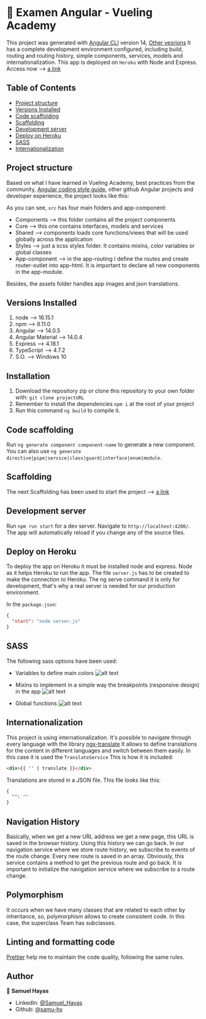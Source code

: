# 🚀 Examen Angular - Vueling Academy

This project was generated with [Angular CLI](https://github.com/angular/angular-cli) version 14, [Other vesrions](#Versions-installed)
It has a complete development environment configured, including build, routing and routing history, simple components, services, models and internationalization.
This app is deployed on `Heroku` with Node and Express. Access now --> [a link](https://github.com/samu-hv)

## Table of Contents

- [Project structure](#project-structure)
- [Versions Installed](#versions-installed)
- [Code scaffolding](#code-scaffolding)
- [Scaffolding](#scaffolding)
- [Development server](#development-server)
- [Deploy on Heroku](#deploy-on-heroku)
- [SASS](#sass)
- [Internationalization](#internationalization)

## Project structure

Based on what I have learned in Vueling Academy, best practices from the community, [Angular coding style guide](https://angular.io/guide/styleguide), other github Angular projects and developer experience, the project looks like this:

As you can see, `src` has four main folders and app-component:

- Components --> this folder contains all the project components
- Core --> this one contains interfaces, models and services
- Shared --> components loads core functions/views that will be used globally across the application
- Styles --> just a scss styles folder. It contains mixins, color variables or global classes
- App-component --> in the app-routing I define the routes and create router-outlet into app-html. It is important to declare all new components in the app-module.

Besides, the assets folder handles app images and json translations.

## Versions Installed

1. node --> 16.15.1
2. npm --> 8.11.0
3. Angular --> 14.0.5
4. Angular Material --> 14.0.4
5. Express --> 4.18.1
6. TypeScript --> 4.7.2
7. S.O. --> Windows 10

## Installation

1. Download the repository zip or clone this repository to your own folder with: `git clone projectURL`
2. Remember to install the dependencies `npm i` at the root of your project
3. Run this command `ng build` to compile it.

## Code scaffolding

Run `ng generate component component-name` to generate a new component.
You can also use `ng generate directive|pipe|service|class|guard|interface|enum|module`.

## Scaffolding

The next Scaffolding has been used to start the project --> [a link](https://github.com/samu-hv/Scaffolding.git)

## Development server

Run `npm run start` for a dev server. Navigate to `http://localhost:4200/`.
The app will automatically reload if you change any of the source files.

## Deploy on Heroku

To deploy the app on Heroku it must be installed node and express. Node as it helps Heroku to run the app.
The file `server.js` has to be created to make the connection to Heroku. The ng serve command it is only for development, that's why a real server is needed for our production environment.

In the `package.json`:

```json
{
  "start": "node server.js"
}
```

## SASS

The following sass options have been used:

- Variables to define main colors
  ![alt text]()

- Mixins to implement in a simple way the breakpoints (responsive design) in the app
  ![alt text]()

- Global functions
  ![alt text]()

## Internationalization

This project is using internationalization. It's possible to navigate through every language with the library [ngx-translate](http://www.ngx-translate.com/)
It allows to define translations for the content in different languages and switch between them easily.
In this case it is used the `TranslateService`
This is how it is included:

```html
<div>{{ '' | translate }}</div>
```

Translations are stored in a JSON file. This file looks like this:

```json
{
  "": ""
}
```

## Navigation History

Basically, when we get a new URL address we get a new page, this URL is saved in the browser history. Using this history we can go back.
In our navigation service where we store route history, we subscribe to events of the route change. Every new route is saved in an array. Obviously, this service contains a method to get the previous route and go back.
It is important to initialize the navigation service where we subscribe to a route change.

## Polymorphism

It occurs when we have many classes that are related to each other by inheritance, so, polymorphism allows to create consistent code. In this case, the superclass Team has subclasses.

## Linting and formatting code

[Prettier](https://prettier.io/) help me to maintain the code quality, following the same rules.

## Author

👤 **Samuel Hayas**

- LinkedIn: [@Samuel_Hayas](www.linkedin.com/in/samuel-hayas-frontend-developer)
- Github: [@samu-hv](https://github.com/samu-hv)
